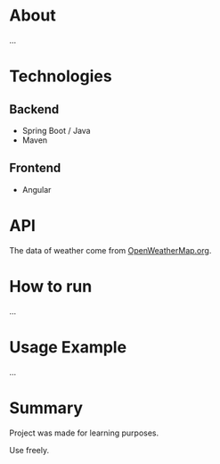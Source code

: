 # About

...

# Technologies

## Backend
- Spring Boot / Java
- Maven

## Frontend
- Angular

# API

The data of weather come from [OpenWeatherMap.org](https://openweathermap.org/).

# How to run

...

# Usage Example

...

# Summary

Project was made for learning purposes.

Use freely.